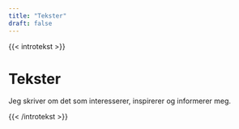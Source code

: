 ```yaml
---
title: "Tekster"
draft: false
---
```


{{< introtekst >}}
<h1>Tekster</h1>
<p>Jeg skriver om det som interesserer, inspirerer og informerer meg.</p>
{{< /introtekst >}}
